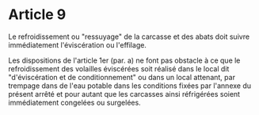 # Article 9

Le refroidissement ou "ressuyage" de la carcasse et des abats doit suivre immédiatement l'éviscération ou l'effilage.

Les dispositions de l'article 1er (par. a) ne font pas obstacle à ce que le refroidissement des volailles éviscérées soit réalisé dans le local dit "d'éviscération et de conditionnement" ou dans un local attenant, par trempage dans de l'eau potable dans les conditions fixées par l'annexe du présent arrêté et pour autant que les carcasses ainsi réfrigérées soient immédiatement congelées ou surgelées.
